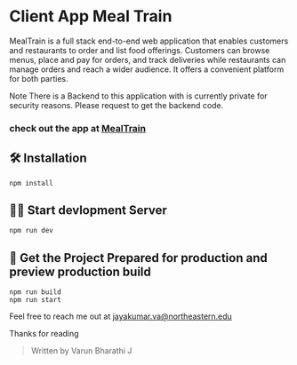 # Client App Meal Train

MealTrain is a full stack end-to-end web application that enables customers and restaurants to order and list food offerings. Customers can browse menus, place and pay for orders, and track deliveries while restaurants can manage orders and reach a wider audience. It offers a convenient platform for both parties.

Note There is a Backend to this application with is currently private for security reasons. Please request to get the backend code.

### check out the app at [MealTrain](https://app.netlify.com/sites/varun-meal-train/deploys)

## 🛠️ Installation

```
npm install
```

## 👨‍💻 Start devlopment Server

```
npm run dev
```

## 🚀 Get the Project Prepared for production and preview production build

```
npm run build
npm run start
```

Feel free to reach me out at jayakumar.va@northeastern.edu

Thanks for reading

> Written by Varun Bharathi J
